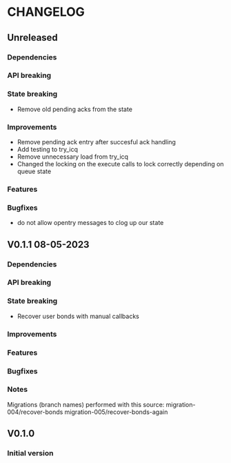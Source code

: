 # CHANGELOG

## Unreleased
### Dependencies
### API breaking
### State breaking
- Remove old pending acks from the state
### Improvements
- Remove pending ack entry after succesful ack handling
- Add testing to try_icq
- Remove unnecessary load from try_icq
- Changed the locking on the execute calls to lock correctly depending on queue state
### Features
### Bugfixes
- do not allow opentry messages to clog up our state

## V0.1.1 08-05-2023
### Dependencies
### API breaking
### State breaking
- Recover user bonds with manual callbacks
### Improvements
### Features
### Bugfixes
### Notes

Migrations (branch names) performed with this source:
migration-004/recover-bonds
migration-005/recover-bonds-again

## V0.1.0
### Initial version
